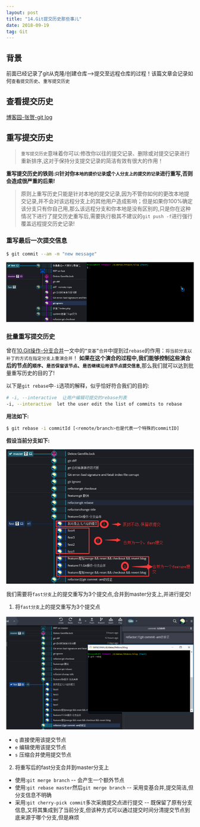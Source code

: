 ```yaml
---
layout: post
title: "14.Git提交历史那些事儿"
date: 2018-09-19
tag: Git
---
```


## 背景
前面已经记录了git从克隆/创建仓库-->提交至远程仓库的过程！该篇文章会记录如何`查看提交历史`、`重写提交历史`

## 查看提交历史
[博客园-张贺-git log](https://www.cnblogs.com/gbyukg/archive/2011/12/12/2285419.html)

## 重写提交历史
> `重写提交历史`意味着你可以:修改你以往的提交记录、删除或对提交记录进行重新排序,这对于保持分支提交记录的简洁有效有很大的作用！

**重写提交历史的铁则:`只`针对你`本地的提价记录`或`个人分支上的提交的记录`进行重写,否则会造成很严重的后果!**
>原则上重写历史只能是针对本地的提交记录,因为不管你如何的更改本地提交记录,并不会对该远程分支上的其他用户造成影响；但是如果你100%确定该分支只有你自己用,那么该远程分支和你本地是没有区别的,只是你在这种情况下进行了提交历史重写后,需要执行极其不建议的`git push -f`进行强行覆盖远程提交历史记录!

### 重写最后一次提交信息
```sh
$ git commit --am -m "new message"
```

![git commit --am](/images/article/git/git-commit-am.gif)

### 批量重写提交历史
曾在[10.Git操作-分支合并](https://minsonlee.github.io/2018/09/10.git-merge/)一文中的`“变基”合并`中提到过`rebase`的作用：`将当前分支以补丁的方式在指定分支上重演合并`！
**如果在这个演合的过程中,我们能够控制这些演合后的节点的`顺序`、`是否保留该节点`、`是否继续沿用该节点提交信息`**,那么我们就可以达到批量重写历史的目的了!

以下是`git rebase`中`-i`选项的解释，似乎恰好符合我们的目的:
```sh
# -i, --interactive  让用户编辑可提交的rebase列表
-i, --interactive  let the user edit the list of commits to rebase

```


**用法如下:**

```sh
$ git rebase -i commitId [<remote/branch>也是代表一个特殊的commitID]
```

**假设当前分支如下:**

![git rebase situation](/images/article/git/git-rebase-now.png)

我们需要将`fast分支`上的提交重写为3个提交点,合并到master分支上,并进行提交!

1. 将`fast分支`上的提交重写为3个提交点

![git rebase -i](/images/article/git/git-rebase-i-commit.gif)

- `q` 直接使用该提交节点
- `e` 编辑使用该提交节点
- `s` 压缩合并使用提交节点

2. 将重写后的fast分支合并到master分支上
- 使用:`git merge branch` -- 会产生一个额外节点
- 使用:`git rebase master`然后`git merge branch` -- 采用变基合并,提交简洁,但分支信息不明确
- 采用:`git cherry-pick commit`多次采摘提交点进行提交 -- 既保留了原有分支信息,又将其集成到了当前分支,但该种方式可以通过提交时间分清提交节点到底来源于哪个分支,但是麻烦